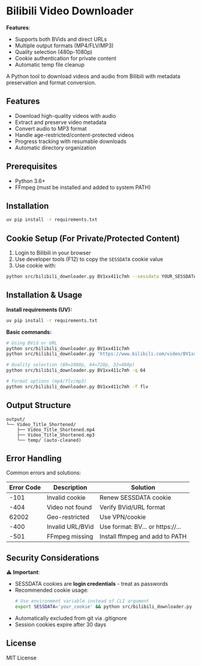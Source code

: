 # Bilibili Video Downloader

**Features**:
- Supports both BVids and direct URLs
- Multiple output formats (MP4/FLV/MP3)
- Quality selection (480p-1080p)
- Cookie authentication for private content
- Automatic temp file cleanup

A Python tool to download videos and audio from Bilibili with metadata preservation and format conversion.

## Features
- Download high-quality videos with audio
- Extract and preserve video metadata
- Convert audio to MP3 format
- Handle age-restricted/content-protected videos
- Progress tracking with resumable downloads
- Automatic directory organization

## Prerequisites
- Python 3.6+
- FFmpeg (must be installed and added to system PATH)

## Installation
```bash
uv pip install -r requirements.txt
```

## Cookie Setup (For Private/Protected Content)
1. Login to Bilibili in your browser
2. Use developer tools (F12) to copy the `SESSDATA` cookie value
3. Use cookie with:
```bash
python src/bilibili_downloader.py BV1xx411c7mh --sessdata YOUR_SESSDATA
```

## Installation & Usage

**Install requirements (UV):**
```bash
uv pip install -r requirements.txt
```

**Basic commands:**
```bash
# Using BVid or URL
python src/bilibili_downloader.py BV1xx411c7mh
python src/bilibili_downloader.py 'https://www.bilibili.com/video/BV1xx411c7mh'

# Quality selection (80=1080p, 64=720p, 32=480p)
python src/bilibili_downloader.py BV1xx411c7mh -q 64

# Format options (mp4/flv/mp3)
python src/bilibili_downloader.py BV1xx411c7mh -f flv
```

## Output Structure
```
output/
└── Video_Title_Shortened/
    ├── Video_Title_Shortened.mp4
    ├── Video_Title_Shortened.mp3
    └── temp/ (auto-cleaned)
```

## Error Handling
Common errors and solutions:

| Error Code | Description | Solution |
|------------|-------------|----------|
| -101 | Invalid cookie | Renew SESSDATA cookie |
| -404 | Video not found | Verify BVid/URL format |
| 62002 | Geo-restricted | Use VPN/cookie |
| -400 | Invalid URL/BVid | Use format: BV... or https://... |
| -501 | FFmpeg missing | Install ffmpeg and add to PATH |

## Security Considerations
⚠️ **Important**:
- SESSDATA cookies are **login credentials** - treat as passwords
- Recommended cookie usage:
  ```bash
  # Use environment variable instead of CLI argument
  export SESSDATA='your_cookie' && python src/bilibili_downloader.py BV...
  ```
- Automatically excluded from git via .gitignore
- Session cookies expire after 30 days

## License
MIT License